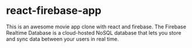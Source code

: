# react-firebase-app
This is an awesome movie app clone with react and firebase. The Firebase Realtime Database is a cloud-hosted NoSQL database that lets you store and sync data between your users in real time.
